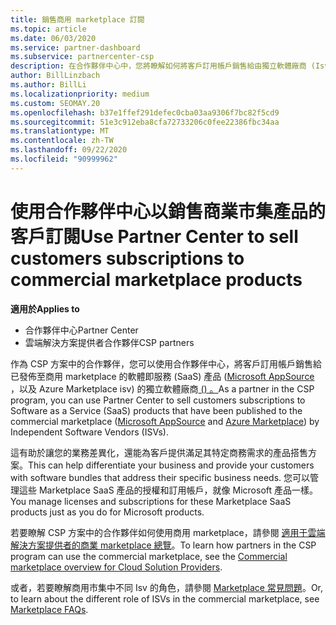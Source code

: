 ```yaml
---
title: 銷售商用 marketplace 訂閱
ms.topic: article
ms.date: 06/03/2020
ms.service: partner-dashboard
ms.subservice: partnercenter-csp
description: 在合作夥伴中心中，您將瞭解如何將客戶訂用帳戶銷售給由獨立軟體廠商 (Isv) 發佈至商用 marketplace 的 SaaS 產品。
author: BillLinzbach
ms.author: BillLi
ms.localizationpriority: medium
ms.custom: SEOMAY.20
ms.openlocfilehash: b37e1ffef291defec0cba03aa9306f7bc82f5cd9
ms.sourcegitcommit: 51e3c912eba8cfa72733206c0fee22386fbc34aa
ms.translationtype: MT
ms.contentlocale: zh-TW
ms.lasthandoff: 09/22/2020
ms.locfileid: "90999962"
---
```

# <a name="use-partner-center-to-sell-customers-subscriptions-to-commercial-marketplace-products"></a><span data-ttu-id="b4610-103">使用合作夥伴中心以銷售商業市集產品的客戶訂閱</span><span class="sxs-lookup"><span data-stu-id="b4610-103">Use Partner Center to sell customers subscriptions to commercial marketplace products</span></span>

<span data-ttu-id="b4610-104">**適用於**</span><span class="sxs-lookup"><span data-stu-id="b4610-104">**Applies to**</span></span>

- <span data-ttu-id="b4610-105">合作夥伴中心</span><span class="sxs-lookup"><span data-stu-id="b4610-105">Partner Center</span></span>
- <span data-ttu-id="b4610-106">雲端解決方案提供者合作夥伴</span><span class="sxs-lookup"><span data-stu-id="b4610-106">CSP partners</span></span>

<span data-ttu-id="b4610-107">作為 CSP 方案中的合作夥伴，您可以使用合作夥伴中心，將客戶訂用帳戶銷售給已發佈至商用 marketplace 的軟體即服務 (SaaS) 產品 ([Microsoft AppSource](https://appsource.microsoft.com/) ，以及 Azure Marketplace isv) 的獨立軟體廠商[ () 。](https://azuremarketplace.microsoft.com/)</span><span class="sxs-lookup"><span data-stu-id="b4610-107">As a partner in the CSP program, you can use Partner Center to sell customers subscriptions to Software as a Service (SaaS) products that have been published to the commercial marketplace ([Microsoft AppSource](https://appsource.microsoft.com/) and [Azure Marketplace](https://azuremarketplace.microsoft.com/)) by Independent Software Vendors (ISVs).</span></span>

<span data-ttu-id="b4610-108">這有助於讓您的業務差異化，還能為客戶提供滿足其特定商務需求的產品搭售方案。</span><span class="sxs-lookup"><span data-stu-id="b4610-108">This can help differentiate your business and provide your customers with software bundles that address their specific business needs.</span></span> <span data-ttu-id="b4610-109">您可以管理這些 Marketplace SaaS 產品的授權和訂用帳戶，就像 Microsoft 產品一樣。</span><span class="sxs-lookup"><span data-stu-id="b4610-109">You manage licenses and subscriptions for these Marketplace SaaS products just as you do for Microsoft products.</span></span>

<span data-ttu-id="b4610-110">若要瞭解 CSP 方案中的合作夥伴如何使用商用 marketplace，請參閱 [適用于雲端解決方案提供者的商業 marketplace 總覽](csp-commercial-marketplace-overview.md)。</span><span class="sxs-lookup"><span data-stu-id="b4610-110">To learn how partners in the CSP program can use the commercial marketplace, see the [Commercial marketplace overview for Cloud Solution Providers](csp-commercial-marketplace-overview.md).</span></span>

<span data-ttu-id="b4610-111">或者，若要瞭解商用市集中不同 Isv 的角色，請參閱 [Marketplace 常見問題](/azure/marketplace/marketplace-faq-publisher-guide)。</span><span class="sxs-lookup"><span data-stu-id="b4610-111">Or, to learn about the different role of ISVs in the commercial marketplace, see [Marketplace FAQs](/azure/marketplace/marketplace-faq-publisher-guide).</span></span>